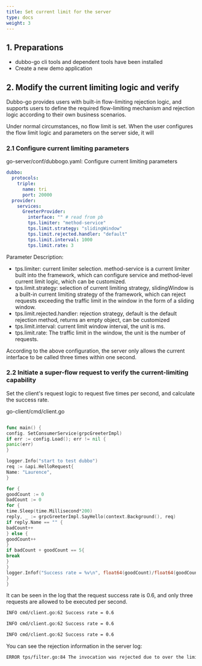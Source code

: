 ```yaml
---
title: Set current limit for the server
type: docs
weight: 3
---
```


## 1. Preparations

- dubbo-go cli tools and dependent tools have been installed
- Create a new demo application

## 2. Modify the current limiting logic and verify

Dubbo-go provides users with built-in flow-limiting rejection logic, and supports users to define the required flow-limiting mechanism and rejection logic according to their own business scenarios.

Under normal circumstances, no flow limit is set. When the user configures the flow limit logic and parameters on the server side, it will

### 2.1 Configure current limiting parameters

go-server/conf/dubbogo.yaml: Configure current limiting parameters

```yaml
dubbo:
  protocols:
    triple:
      name: tri
      port: 20000
  provider:
    services:
      GreeterProvider:
        interface: "" # read from pb
        tps.limiter: "method-service"
        tps.limit.strategy: "slidingWindow"
        tps.limit.rejected.handler: "default"
        tps.limit.interval: 1000
        tps.limit.rate: 3

```

Parameter Description:

- tps.limiter: current limiter selection. method-service is a current limiter built into the framework, which can configure service and method-level current limit logic, which can be customized.
- tps.limit.strategy: selection of current limiting strategy, slidingWindow is a built-in current limiting strategy of the framework, which can reject requests exceeding the traffic limit in the window in the form of a sliding window.
- tps.limit.rejected.handler: rejection strategy, default is the default rejection method, returns an empty object, can be customized
- tps.limit.interval: current limit window interval, the unit is ms.
- tps.limit.rate: The traffic limit in the window, the unit is the number of requests.

According to the above configuration, the server only allows the current interface to be called three times within one second.

### 2.2 Initiate a super-flow request to verify the current-limiting capability

Set the client's request logic to request five times per second, and calculate the success rate.

go-client/cmd/client.go

```go

func main() {
config. SetConsumerService(grpcGreeterImpl)
if err := config.Load(); err != nil {
panic(err)
}

logger.Info("start to test dubbo")
req := &api.HelloRequest{
Name: "Laurence",
}

for {
goodCount := 0
badCount := 0
for {
time.Sleep(time.Millisecond*200)
reply, _ := grpcGreeterImpl.SayHello(context.Background(), req)
if reply.Name == "" {
badCount++
} else {
goodCount++
}
if badCount + goodCount == 5{
break
}
}
logger.Infof("Success rate = %v\n", float64(goodCount)/float64(goodCount + badCount))
}
}
```

It can be seen in the log that the request success rate is 0.6, and only three requests are allowed to be executed per second.

```bash
INFO cmd/client.go:62 Success rate = 0.6

INFO cmd/client.go:62 Success rate = 0.6

INFO cmd/client.go:62 Success rate = 0.6
```

You can see the rejection information in the server log:

```bash
ERROR tps/filter.go:84 The invocation was rejected due to over the limiter limitation...
```